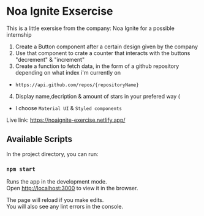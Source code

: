 # Noa Ignite Exsercise

This is a little exersise from the company: Noa Ignite for a possible internship

1. Create a Button component after a certain design given by the company
2. Use that component to crate a counter that interacts with the buttons "decrement" & "increment"
3. Create a function to fetch data, in the form of a github repository depending on what index i'm currently on

- `https://api.github.com/repos/{repositoryName}`

4. Display name,decription & amount of stars in your prefered way (

- I choose `Material UI` & `Styled components`

Live link: https://noaignite-exercise.netlify.app/

## Available Scripts

In the project directory, you can run:

### `npm start`

Runs the app in the development mode.\
Open [http://localhost:3000](http://localhost:3000) to view it in the browser.

The page will reload if you make edits.\
You will also see any lint errors in the console.
